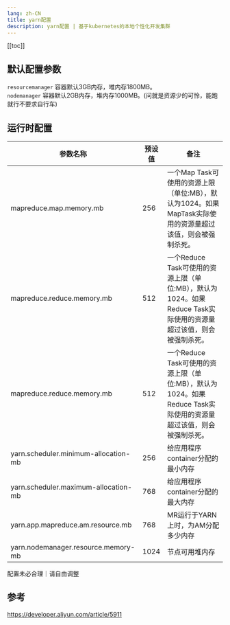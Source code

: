```yaml
---
lang: zh-CN
title: yarn配置
description: yarn配置 | 基于kubernetes的本地个性化开发集群
---
```


[[toc]]

## 默认配置参数

`resourcemanager` 容器默认3GB内存，堆内存1800MB。  
`nodemanager` 容器默认2GB内存，堆内存1000MB。(问就是资源少的可怜，能跑就行不要求自行车)

## 运行时配置

| 参数名称                                 | 预设值  | 备注                                                                      |
|--------------------------------------|------|-------------------------------------------------------------------------|
| mapreduce.map.memory.mb              | 256  | 一个Map Task可使用的资源上限（单位:MB），默认为1024。如果MapTask实际使用的资源量超过该值，则会被强制杀死。        |
| mapreduce.reduce.memory.mb           | 512  | 一个Reduce Task可使用的资源上限（单位:MB），默认为1024。如果Reduce Task实际使用的资源量超过该值，则会被强制杀死。 |
| mapreduce.reduce.memory.mb           | 512  | 一个Reduce Task可使用的资源上限（单位:MB），默认为1024。如果Reduce Task实际使用的资源量超过该值，则会被强制杀死。 |
| yarn.scheduler.minimum-allocation-mb | 256  | 给应用程序container分配的最小内存                                                   |
| yarn.scheduler.maximum-allocation-mb | 768  | 给应用程序container分配的最大内存                                                   |
| yarn.app.mapreduce.am.resource.mb    | 768  | MR运行于YARN上时，为AM分配多少内存                                                   |
| yarn.nodemanager.resource.memory-mb  | 1024 | 节点可用堆内存                                                                 |

配置未必合理｜请自由调整

## 参考

https://developer.aliyun.com/article/5911
